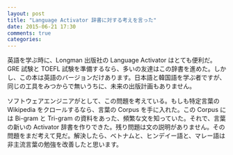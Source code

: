 ```yaml
---
layout: post
title: "Language Activator 辞書に対する考えを言った"
date: 2015-06-21 17:30
comments: true
categories: 
---
```

英語を学ぶ時に、Longman 出版社の Language Activator はとても便利だ。GRE 試験と TOEFL 試験を準備するなら、多いの友達はこの辞書を進めた。しかし、この本は英語のバージョンだけあります。日本語と韓国語を学ぶ者ですが、同じの工具をみつからで無いうちに、未来の出版計画もありません。

ソフトウェアエンジニアがとして、この問題を考えている。もしも特定言葉の Wikipedia をクロールするなら、言葉の Corpus を手に入れた。この Corpus には Bi-gram と Tri-gram の資料をあった、頻繁な文を知っていた。それで、言葉の新いの Activator 辞書を作りできた。残り問題は文の説明がありません。その問題をまだ考えて見だ。解決したら、ベトナムと、ヒンデイー語と、マレー語は非主流言葉の勉強を改善したと思います。
